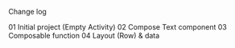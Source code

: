 Change log

01 Initial project (Empty Activity)
02 Compose Text component
03 Composable function
04 Layout (Row) & data
